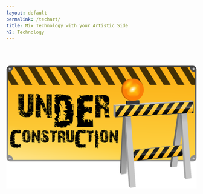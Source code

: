 ```yaml
---
layout: default
permalink: /techart/
title: Mix Technology with your Artistic Side
h2: Technology
---
```


<img class="center" src="/images/ComingSoon.png" style="width:600px; padding-top:50px;">

<!--section50>
<div class="section50right">
<h2>Mix technology with your artistic side</h2> 
<p>Do you have an artistic bone and admire the aesthetics of an app/website, a logo, a great animation, or the scenery of a virtual reality game? <br> <br> There are many exciting trends in the tech industry which let you express your creativity at a whole different level! </p> <br>
</div>

<div class="section50left>
<iframe src="https://www.youtube.com/embed/CwDAv_ihml0" scrolling="no" allowfullscreen="" width="450" height="250" frameborder="0"><br/></iframe>

<p style="margin-top:25px">Already excited to express your artistic side with technology? <a href="/techart">Explore many different ways to mix tech with art!</a></p>

</div>
</section50-->